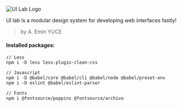 ![UI Lab Logo](https://aeminyuce.github.io/UILab/docs/img/uilab-logo@2x.png)

UI lab is a modular design system for developing web interfaces fastly!
> by A. Emin YUCE

#### Installed packages:
```
// Less
npm i -D less less-plugin-clean-css

// Javascript
npm i -D @babel/core @babel/cli @babel/node @babel/preset-env
npm i -D eslint @babel/eslint-parser

// Fonts
npm i @fontsource/poppins @fontsource/archivo
```
